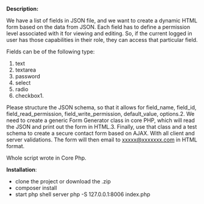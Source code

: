 **Description:**

We have a list of fields in JSON file, and we want to create a dynamic HTML form
based on the data from JSON. Each field has to define a permission level associated
with it for viewing and editing.
So, if the current logged in user has those capabilities in their role, they can access
that particular field.


Fields can be of the following type:
1. text
2. textarea
3. password
4. select
5. radio
6. checkbox1.

Please structure the JSON schema, so that it allows for field_name, field_id,
field_read_permission, field_write_permission, default_value, options.2. We need to
create a generic Form Generator class in core PHP, which will read the JSON and
print out the form in HTML.3. Finally, use that class and a test schema to create a
secure contact form based on AJAX. With all client and server validations. The form
will then email to xxxxx@xxxxxxx.com in HTML format.

Whole script wrote in Core Php.

**Installation**:

- clone the project or download the .zip
- composer install
- start php shell server php -S 127.0.0.1:8006 index.php


